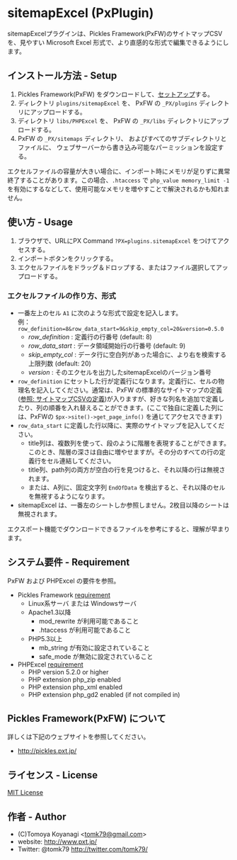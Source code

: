 # sitemapExcel (PxPlugin)

sitemapExcelプラグインは、Pickles Framework(PxFW)のサイトマップCSVを、見やすい Microsoft Excel 形式で、より直感的な形式で編集できるようにします。

## インストール方法 - Setup

1. Pickles Framework(PxFW) をダウンロードして、<a href="http://pickles.pxt.jp/setup/" target="_blank">セットアップ</a>する。
2. ディレクトリ `plugins/sitemapExcel` を、
   PxFW の `_PX/plugins` ディレクトリにアップロードする。
3. ディレクトリ `libs/PHPExcel` を、
   PxFW の `_PX/libs` ディレクトリにアップロードする。
4. PxFW の `_PX/sitemaps` ディレクトリ、
   およびすべてのサブディレクトリとファイルに、
   ウェブサーバーから書き込み可能なパーミッションを設定する。

エクセルファイルの容量が大きい場合に、インポート時にメモリが足りずに異常終了することがあります。この場合、`.htaccess` で `php_value memory_limit -1` を有効にするなどして、使用可能なメモリを増やすことで解決されるかも知れません。


## 使い方 - Usage

1. ブラウザで、URLにPX Command `?PX=plugins.sitemapExcel` をつけてアクセスする。
2. インポートボタンをクリックする。
3. エクセルファイルをドラッグ＆ドロップする、またはファイル選択してアップロードする。

### エクセルファイルの作り方、形式

- 一番左上のセル `A1` に次のような形式で設定を記入します。<br />例：`row_definition=8&row_data_start=9&skip_empty_col=20&version=0.5.0`
    - *row\_definition* : 定義行の行番号 (default: 8)
    - *row\_data\_start* : データ領域開始行の行番号 (default: 9)
    - *skip\_empty\_col* : データ行に空白列があった場合に、より右を検索する上限列数 (default: 20)
    - *version* : そのエクセルを出力したsitemapExcelのバージョン番号
- `row_definition` にセットした行が定義行になります。定義行に、セルの物理名を記入してください。通常は、PxFW の標準的なサイトマップの定義(<a href="http://pickles.pxt.jp/manual/sitemap/" target="_blank">参照: サイトマップCSVの定義</a>)が入りますが、好きな列名を追加で定義したり、列の順番を入れ替えることができます。(ここで独自に定義した列には、PxFWの `$px->site()->get_page_info()` を通じてアクセスできます)
- `row_data_start` に定義した行以降に、実際のサイトマップを記入してください。
    - title列は、複数列を使って、段のように階層を表現することができます。このとき、階層の深さは自由に増やせますが。その分のすべての行の定義行をセル連結してください。
    - title列、path列の両方が空白の行を見つけると、それ以降の行は無視されます。
    - または、A列に、固定文字列 `EndOfData` を検出すると、それ以降のセルを無視するようになります。
- sitemapExcel は、一番左のシートしか参照しません。2枚目以降のシートは無視されます。

エクスポート機能でダウンロードできるファイルを参考にすると、理解が早まります。


## システム要件 - Requirement

PxFW および PHPExcel の要件を参照。

- Pickles Framework <a href="http://pickles.pxt.jp/setup/requirement/">requirement</a>
	- Linux系サーバ または Windowsサーバ
	- Apache1.3以降
		- mod\_rewrite が利用可能であること
		- .htaccess が利用可能であること
	- PHP5.3以上
		- mb\_string が有効に設定されていること
		- safe\_mode が無効に設定されていること
- PHPExcel <a href="http://phpexcel.codeplex.com/wikipage?title=Requirements&referringTitle=Home">requirement</a>
	- PHP version 5.2.0 or higher
	- PHP extension php\_zip enabled
	- PHP extension php\_xml enabled
	- PHP extension php\_gd2 enabled (if not compiled in)

## Pickles Framework(PxFW) について

詳しくは下記のウェブサイトを参照してください。

- <a href="http://pickles.pxt.jp/" target="_blank">http://pickles.pxt.jp/</a>

## ライセンス - License

<a href="http://ja.wikipedia.org/wiki/MIT_License" target="_blank">MIT License</a>


## 作者 - Author

- (C)Tomoya Koyanagi &lt;tomk79@gmail.com&gt;
- website: <a href="http://www.pxt.jp/" target="_blank">http://www.pxt.jp/</a>
- Twitter: @tomk79 <a href="http://twitter.com/tomk79/" target="_blank">http://twitter.com/tomk79/</a>



